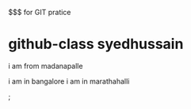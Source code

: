 $$$ for GIT pratice
# github-class  syedhussain
i am from madanapalle

i am in bangalore
i am in marathahalli




;
